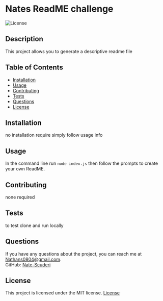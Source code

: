 # Nates ReadME challenge

![License](https://img.shields.io/badge/License-MIT-blue.svg)

## Description
This project allows you to generate a descriptive readme file

## Table of Contents
- [Installation](#installation)
- [Usage](#usage)
- [Contributing](#contributing)
- [Tests](#tests)
- [Questions](#questions)
- [License](#license)

## Installation
no installation require simply follow usage info

## Usage
In the command line run `node index.js` then follow the prompts to create your own ReadME.

## Contributing
none required

## Tests
to test clone and run locally

## Questions
If you have any questions about the project, you can reach me at [Nathans0804@gmail.com](mailto:Nathans0804@gmail.com).  
GitHub: [Nate-Scuderi](https://github.com/Nate-Scuderi)

## License

This project is licensed under the MIT license. [License](https://opensource.org/licenses/MIT)
  

